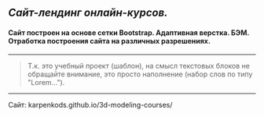 ## _Сайт-лендинг онлайн-курсов._	

#### Сайт построен на основе сетки Bootstrap. Адаптивная верстка. БЭМ. Отработка построения сайта на различных разрешениях. 
***
>Т.к. это учебный проект (шаблон), на смысл текстовых блоков не обращайте внимание, это просто наполнение (набор слов по типу "Lorem...").
***
Сайт: karpenkods.github.io/3d-modeling-courses/
